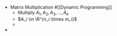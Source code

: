 - Matrix Multiplication #[[Dynamic Programming]]
	- Multiply $A_1, A_2, A_3, \dots, A_k$
	- $A_i \in \R^{n_i \times m_i}$
	-
-